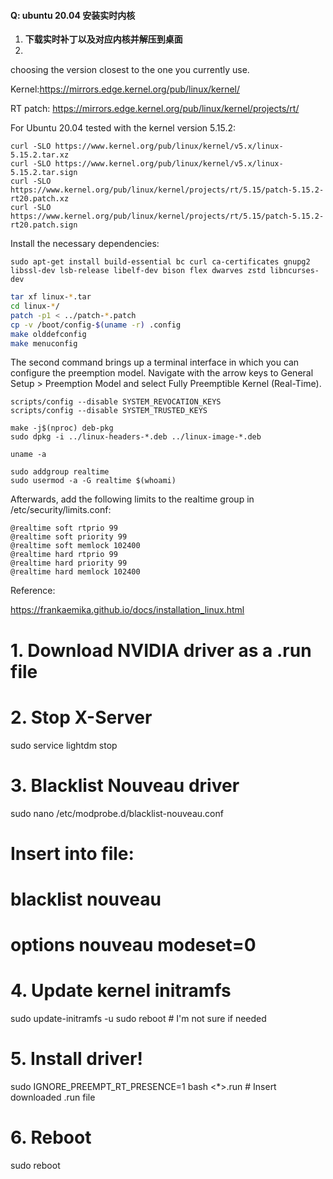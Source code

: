 
#### Q: ubuntu 20.04 安装实时内核

1. **下载实时补丁以及对应内核并解压到桌面**
2. 
choosing the version closest to the one you currently use. 

Kernel:https://mirrors.edge.kernel.org/pub/linux/kernel/

RT patch: https://mirrors.edge.kernel.org/pub/linux/kernel/projects/rt/

For Ubuntu 20.04 tested with the kernel version 5.15.2:

```
curl -SLO https://www.kernel.org/pub/linux/kernel/v5.x/linux-5.15.2.tar.xz
curl -SLO https://www.kernel.org/pub/linux/kernel/v5.x/linux-5.15.2.tar.sign
curl -SLO https://www.kernel.org/pub/linux/kernel/projects/rt/5.15/patch-5.15.2-rt20.patch.xz
curl -SLO https://www.kernel.org/pub/linux/kernel/projects/rt/5.15/patch-5.15.2-rt20.patch.sign
```
Install the necessary dependencies:
```
sudo apt-get install build-essential bc curl ca-certificates gnupg2 libssl-dev lsb-release libelf-dev bison flex dwarves zstd libncurses-dev

```


```bash
tar xf linux-*.tar
cd linux-*/
patch -p1 < ../patch-*.patch
cp -v /boot/config-$(uname -r) .config
make olddefconfig
make menuconfig
```
The second command brings up a terminal interface in which you can configure the preemption model. Navigate with the arrow keys to General Setup > Preemption Model and select Fully Preemptible Kernel (Real-Time).


```
scripts/config --disable SYSTEM_REVOCATION_KEYS
scripts/config --disable SYSTEM_TRUSTED_KEYS

```
```
make -j$(nproc) deb-pkg
sudo dpkg -i ../linux-headers-*.deb ../linux-image-*.deb
```
```
uname -a
```
```
sudo addgroup realtime
sudo usermod -a -G realtime $(whoami)
```
Afterwards, add the following limits to the realtime group in /etc/security/limits.conf:
```
@realtime soft rtprio 99
@realtime soft priority 99
@realtime soft memlock 102400
@realtime hard rtprio 99
@realtime hard priority 99
@realtime hard memlock 102400
```
Reference:

https://frankaemika.github.io/docs/installation_linux.html



# 1. Download NVIDIA driver as a .run file

# 2. Stop X-Server
sudo service lightdm stop

# 3. Blacklist Nouveau driver
sudo nano /etc/modprobe.d/blacklist-nouveau.conf

# Insert into file:
#  blacklist nouveau
#  options nouveau modeset=0

# 4. Update kernel initramfs
sudo update-initramfs -u
sudo reboot  # I'm not sure if needed

# 5. Install driver!
sudo IGNORE_PREEMPT_RT_PRESENCE=1 bash <*>.run  # Insert downloaded .run file

# 6. Reboot
sudo reboot
